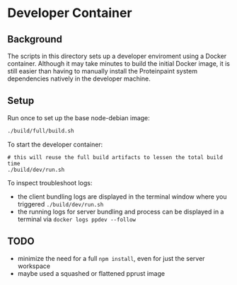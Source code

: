 # Developer Container

## Background

The scripts in this directory sets up a developer enviroment
using a Docker container. Although it may take minutes to build
the initial Docker image, it is still easier than having to 
manually install the Proteinpaint system dependencies natively
in the developer machine.

## Setup

Run once to set up the base node-debian image:
```bash
./build/full/build.sh
```

To start the developer container:
```
# this will reuse the full build artifacts to lessen the total build time
./build/dev/run.sh
```

To inspect troubleshoot logs:
- the client bundling logs are displayed in the terminal window where you triggered `./build/dev/run.sh`
- the running logs for server bundling and process can be displayed in a terminal via `docker logs ppdev --follow` 

## TODO 
- minimize the need for a full `npm install`, even for just the server workspace
- maybe used a squashed or flattened pprust image
